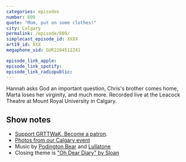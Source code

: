 ```yaml
---
categories: episodes
number: 609
quote: "Mom, put on some clothes!"
city: Calgary
permalink: /episode/609/
simplecast_episode_id: XXXX
art19_id: XXX
megaphone_uid: GUR2284512241

episode_link_apple: 
episode_link_spotify: 
episode_link_radiopublic: 
---
```


Hannah asks God an important question, Chris's brother comes home, Marta loses her virginity, and much more. Recorded live at the Leacock Theatre at Mount Royal University in Calgary.

## Show notes
* [Support GRTTWaK. Become a patron](https://grownupsreadthingstheywroteaskids.com/support/?utm_source=podcast&utm_medium=referral&utm_campaign=609).
* [Photos from our Calgary event](https://www.facebook.com/pg/grownupsreadthingstheywroteaskids/photos/?tab=album&album_id=10156511960053600)
* Music by [Podington Bear](https://geo.itunes.apple.com/us/artist/podington-bear/id250459572?at=10lR7u&mt=1&app=music) and [Lullatone](https://geo.itunes.apple.com/us/artist/lullatone/id34467705?at=10lR7u&mt=1&app=music)
* Closing theme is ["Oh Dear Diary" by Sloan](http://sloan.spinshop.com/details/9850)